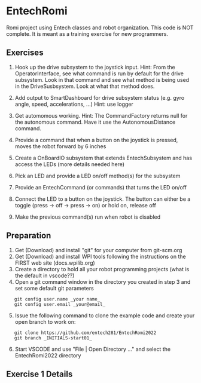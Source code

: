 # EntechRomi
Romi project using Entech classes and robot organization.  This code is NOT complete.  It is meant as a training exercise for new programmers.

Exercises
---------
 1. Hook up the drive subsystem to the joystick input.
    Hint: From the OperatorInterface, see what command is run by default for the drive subsystem.  Look in that command
    and see what method is being used in the DriveSusbsystem.  Look at what that method does.
 2. Add output to SmartDashboard for drive subsystem status (e.g. gyro angle, speed, accelerations, ...)
    Hint: use logger
 3. Get automomous working.
    Hint: The CommandFactory returns null for the autonomous command.  Have it use the AutonomousDistance command.
 4. Provide a command that when a button on the joystick is pressed, moves the robot forward by 6 inches

 5. Create a OnBoardIO subsystem that extends EntechSubsystem and has access the LEDs (more details needed here)
 6. Pick an LED and provide a LED on/off method(s) for the subsystem
 7. Provide an EntechCommand (or commands) that turns the LED on/off
 8. Connect the LED to a button on the joystick.  The button can either be a toggle (press -> off -> press -> on) or hold on, release off
 9. Make the previous command(s) run when robot is disabled

Preparation
-----------
 1. Get (Download) and install "git" for your computer from git-scm.org
 2. Get (Download) and install WPI tools following the instructions on the FIRST web site (docs.wpilib.org)
 3. Create a directory to hold all your robot programming projects (what is the default in vscode??)
 4. Open a git command window in the directory you created in step 3 and set some default git parameters
 ```
 	git config user.name _your name_
 	git config user.email _your@email_
 ```
 5. Issue the following command to clone the example code and create your open branch to work on:
 ```
 	git clone https://github.com/entech281/EntechRomi2022
 	git branch _INITIALS-start01_
 ```
 6. Start VSCODE and use "File | Open Directory ..." and select the EntechRomi2022 directory

Exercise 1 Details
------------------
